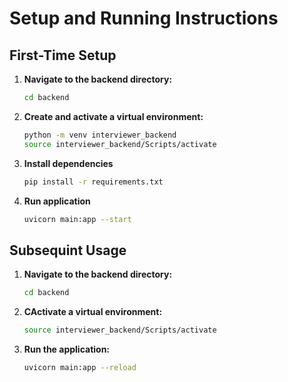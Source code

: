 # Setup and Running Instructions

## First-Time Setup

1. **Navigate to the backend directory:**
   ```bash
   cd backend
2. **Create and activate a virtual environment:**
    ```bash
    python -m venv interviewer_backend
    source interviewer_backend/Scripts/activate
3. **Install dependencies**
   ```bash
   pip install -r requirements.txt
4. **Run application**
    ```bash
    uvicorn main:app --start
## Subsequint Usage

1. **Navigate to the backend directory:**
   ```bash
   cd backend
2. **CActivate a virtual environment:**
    ```bash
    source interviewer_backend/Scripts/activate
3. **Run the application:**
    ```bash
    uvicorn main:app --reload